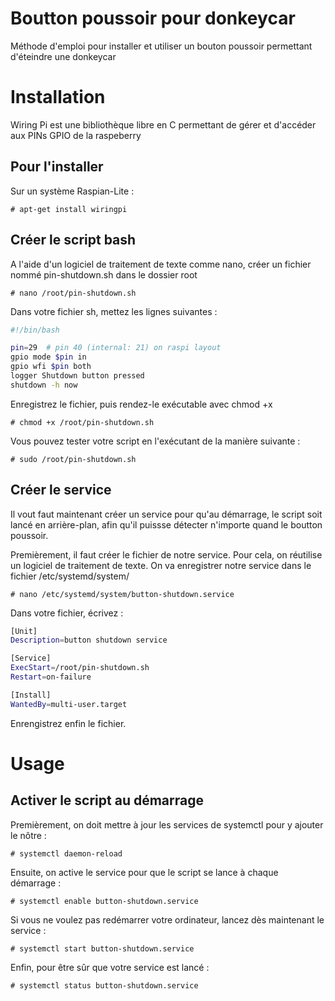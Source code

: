 # Boutton poussoir pour donkeycar

Méthode d'emploi pour installer et utiliser un bouton poussoir permettant d'éteindre une donkeycar

# Installation
Wiring Pi est une bibliothèque libre en C permettant de gérer et d'accéder aux PINs GPIO de la raspeberry

## Pour l'installer
Sur un système Raspian-Lite :
```
# apt-get install wiringpi
```
## Créer le script bash
A l'aide d'un logiciel de traitement de texte comme nano, créer un fichier nommé pin-shutdown.sh dans le dossier root
```
# nano /root/pin-shutdown.sh
```
Dans votre fichier sh, mettez les lignes suivantes :
```bash
#!/bin/bash

pin=29  # pin 40 (internal: 21) on raspi layout
gpio mode $pin in
gpio wfi $pin both
logger Shutdown button pressed
shutdown -h now
```

Enregistrez le fichier, puis rendez-le exécutable avec chmod +x
```
# chmod +x /root/pin-shutdown.sh
```
Vous pouvez tester votre script en l'exécutant de la manière suivante :
```
# sudo /root/pin-shutdown.sh
```
## Créer le service
Il vout faut maintenant créer un service pour qu'au démarrage, le script soit lancé en arrière-plan, afin qu'il puissse détecter n'importe quand le boutton poussoir.

Premièrement, il faut créer le fichier de notre service. Pour cela, on réutilise un logiciel de traitement de texte. On va enregistrer notre service dans le fichier /etc/systemd/system/
```
# nano /etc/systemd/system/button-shutdown.service
```
Dans votre fichier, écrivez :
```bash
[Unit]
Description=button shutdown service

[Service]
ExecStart=/root/pin-shutdown.sh
Restart=on-failure

[Install]
WantedBy=multi-user.target
```
Enrengistrez enfin le fichier.

# Usage
## Activer le script au démarrage
Premièrement, on doit mettre à jour les services de systemctl pour y ajouter le nôtre :
```
# systemctl daemon-reload 
```
Ensuite, on active le service pour que le script se lance à chaque démarrage :
```
# systemctl enable button-shutdown.service 
```
Si vous ne voulez pas redémarrer votre ordinateur, lancez dès maintenant le service :
```
# systemctl start button-shutdown.service 
```
Enfin, pour être sûr que votre service est lancé :
```
# systemctl status button-shutdown.service
```
